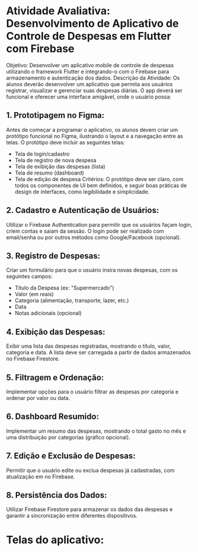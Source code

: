 # Atividade Avaliativa: Desenvolvimento de Aplicativo de Controle de Despesas em Flutter com Firebase

Objetivo: Desenvolver um aplicativo mobile de controle de despesas utilizando o framework Flutter e integrando-o com o Firebase para armazenamento e autenticação dos dados.
Descrição da Atividade:
Os alunos deverão desenvolver um aplicativo que permita aos usuários registrar, visualizar e gerenciar suas despesas diárias. O app deverá ser funcional e oferecer uma interface amigável, onde o usuário possa:

## 1.	Prototipagem no Figma:
Antes de começar a programar o aplicativo, os alunos devem criar um protótipo funcional no Figma, ilustrando o layout e a navegação entre as telas.
O protótipo deve incluir as seguintes telas:
- Tela de login/cadastro
- Tela de registro de nova despesa
- Tela de exibição das despesas (lista)
- Tela de resumo (dashboard)
- Tela de edição de despesa
Critérios: O protótipo deve ser claro, com todos os componentes de UI bem definidos, e seguir boas práticas de design de interfaces, como legibilidade e simplicidade.

## 2.	Cadastro e Autenticação de Usuários:
Utilizar o Firebase Authentication para permitir que os usuários façam login, criem contas e saiam da sessão.
O login pode ser realizado com email/senha ou por outros métodos como Google/Facebook (opcional).

## 3.	Registro de Despesas:
Criar um formulário para que o usuário insira novas despesas, com os seguintes campos:
- Título da Despesa (ex: "Supermercado")
- Valor (em reais)
- Categoria (alimentação, transporte, lazer, etc.)
- Data
- Notas adicionais (opcional)
    
## 4.	Exibição das Despesas:
Exibir uma lista das despesas registradas, mostrando o título, valor, categoria e data.
A lista deve ser carregada a partir de dados armazenados no Firebase Firestore.

## 5.	Filtragem e Ordenação:
Implementar opções para o usuário filtrar as despesas por categoria e ordenar por valor ou data.

## 6.	Dashboard Resumido:
Implementar um resumo das despesas, mostrando o total gasto no mês e uma distribuição por categorias (gráfico opcional).

## 7.	Edição e Exclusão de Despesas:
Permitir que o usuário edite ou exclua despesas já cadastradas, com atualização em no Firebase.
 	
## 8.	Persistência dos Dados:
Utilizar Firebase Firestore para armazenar os dados das despesas e garantir a sincronização entre diferentes dispositivos.

# Telas do aplicativo:
### 

###

###

###

###

###






